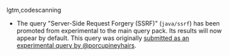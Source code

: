 lgtm,codescanning
* The query "Server-Side Request Forgery (SSRF)" (`java/ssrf`) has been promoted from experimental to the main query pack. Its results will now appear by default. This query was originally [submitted as an experimental query by @porcupineyhairs](https://github.com/github/codeql/pull/3454).
